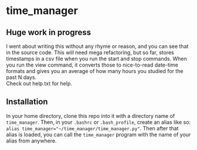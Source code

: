# time_manager

## Huge work in progress

I went about writing this without any rhyme or reason,
and you can see that in the source code.
This will need mega refactoring, but so far, stores timestamps in
a csv file when you run the start and stop commands. When you run
the view command, it converts those to nice-to-read date-time formats
and gives you an average of how many hours you studied for the past
N days.  
Check out help.txt for help.

## Installation

In your home directory, clone this repo into it with a directory name of
`time_manager`. Then, in your `.bashrc` or `.bash_profile`, create an alias
like so: `alias time_manager="~/time_manager/time_manager.py"`.
Then after that alias is loaded, you can call the `time_manager` program with
the name of your alias from anywhere.
